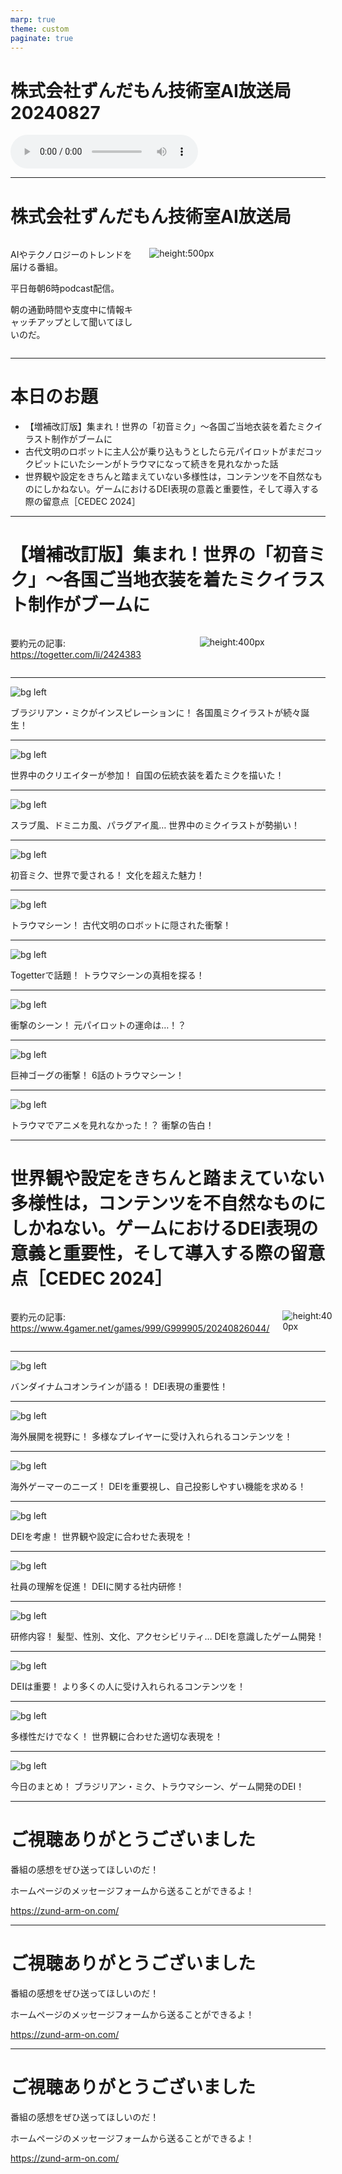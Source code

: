 ```yaml
---
marp: true
theme: custom
paginate: true
---
```


<!-- _class: title -->

# 株式会社ずんだもん技術室AI放送局 20240827

<audio controls src="/audio/株式会社ずんだもん技術室AI放送局_podcast_20240827.mp3"></audio>

---

#  株式会社ずんだもん技術室AI放送局

<div class="columns">
<div style="flex: 5;">

AIやテクノロジーのトレンドを届ける番組。

平日毎朝6時podcast配信。

朝の通勤時間や支度中に情報キャッチアップとして聞いてほしいのだ。

</div>
<div style="flex: 7;">

![height:500px](/images/zundarmon_titlebar2.jpg)

</div>
</div>

---

# 本日のお題

- 【増補改訂版】集まれ！世界の「初音ミク」～各国ご当地衣装を着たミクイラスト制作がブームに
- 古代文明のロボットに主人公が乗り込もうとしたら元パイロットがまだコックピットにいたシーンがトラウマになって続きを見れなかった話
- 世界観や設定をきちんと踏まえていない多様性は，コンテンツを不自然なものにしかねない。ゲームにおけるDEI表現の意義と重要性，そして導入する際の留意点［CEDEC 2024］

---

# 【増補改訂版】集まれ！世界の「初音ミク」～各国ご当地衣装を着たミクイラスト制作がブームに

<div class="columns">
<div style="flex: 7;">

要約元の記事: https://togetter.com/li/2424383

</div>
<div style="flex: 5;">

![height:400px](/slides/20240827/images/3.jpg)

</div>
</div>

---

![bg left](/slides/20240827/images/4.jpg)

ブラジリアン・ミクがインスピレーションに！ 各国風ミクイラストが続々誕生！

---

![bg left](/slides/20240827/images/5.jpg)

世界中のクリエイターが参加！ 自国の伝統衣装を着たミクを描いた！

---

![bg left](/slides/20240827/images/6.jpg)

スラブ風、ドミニカ風、パラグアイ風… 世界中のミクイラストが勢揃い！

---

![bg left](/slides/20240827/images/7.jpg)

初音ミク、世界で愛される！ 文化を超えた魅力！

---

![bg left](/slides/20240827/images/8.jpg)

トラウマシーン！ 古代文明のロボットに隠された衝撃！

---

![bg left](/slides/20240827/images/9.jpg)

Togetterで話題！ トラウマシーンの真相を探る！

---

![bg left](/slides/20240827/images/10.jpg)

衝撃のシーン！ 元パイロットの運命は…！？

---

![bg left](/slides/20240827/images/11.jpg)

巨神ゴーグの衝撃！ 6話のトラウマシーン！

---

![bg left](/slides/20240827/images/12.jpg)

トラウマでアニメを見れなかった！？ 衝撃の告白！

---

# 世界観や設定をきちんと踏まえていない多様性は，コンテンツを不自然なものにしかねない。ゲームにおけるDEI表現の意義と重要性，そして導入する際の留意点［CEDEC 2024］

<div class="columns">
<div style="flex: 7;">

要約元の記事: https://www.4gamer.net/games/999/G999905/20240826044/

</div>
<div style="flex: 5;">

![height:400px](/slides/20240827/images/13.jpg)

</div>
</div>

---

![bg left](/slides/20240827/images/14.jpg)

バンダイナムコオンラインが語る！ DEI表現の重要性！

---

![bg left](/slides/20240827/images/15.jpg)

海外展開を視野に！ 多様なプレイヤーに受け入れられるコンテンツを！

---

![bg left](/slides/20240827/images/16.jpg)

海外ゲーマーのニーズ！ DEIを重要視し、自己投影しやすい機能を求める！

---

![bg left](/slides/20240827/images/17.jpg)

DEIを考慮！ 世界観や設定に合わせた表現を！

---

![bg left](/slides/20240827/images/18.jpg)

社員の理解を促進！ DEIに関する社内研修！

---

![bg left](/slides/20240827/images/19.jpg)

研修内容！ 髪型、性別、文化、アクセシビリティ… DEIを意識したゲーム開発！

---

![bg left](/slides/20240827/images/20.jpg)

DEIは重要！ より多くの人に受け入れられるコンテンツを！

---

![bg left](/slides/20240827/images/21.jpg)

多様性だけでなく！ 世界観に合わせた適切な表現を！

---

![bg left](/slides/20240827/images/22.jpg)

今日のまとめ！ ブラジリアン・ミク、トラウマシーン、ゲーム開発のDEI！

---

<!-- _class: end -->

# ご視聴ありがとうございました

番組の感想をぜひ送ってほしいのだ！

ホームページのメッセージフォームから送ることができるよ！

https://zund-arm-on.com/

---

<!-- _class: end -->

# ご視聴ありがとうございました

番組の感想をぜひ送ってほしいのだ！

ホームページのメッセージフォームから送ることができるよ！

https://zund-arm-on.com/

---

<!-- _class: end -->

# ご視聴ありがとうございました

番組の感想をぜひ送ってほしいのだ！

ホームページのメッセージフォームから送ることができるよ！

https://zund-arm-on.com/

